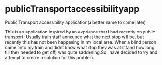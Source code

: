 # publicTransportaccessibilityapp
Public Transport accessibility application(a better name to come later)

This is an application inspired by an exprience that I had recently on public transport.
Usually train staff announce what the next stop will be, but recently this has not been happening in my local area. When a blind person came onto my train and didnt know what stop they was at it (and how long till they needed to get off) was quite saddening.So I have decided to try and attempt to create a solution for this problem.
